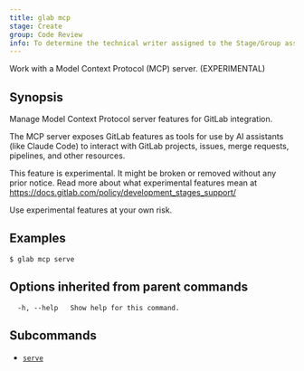 ```yaml
---
title: glab mcp
stage: Create
group: Code Review
info: To determine the technical writer assigned to the Stage/Group associated with this page, see https://about.gitlab.com/handbook/product/ux/technical-writing/#assignments
---
```


<!--
This documentation is auto generated by a script.
Please do not edit this file directly. Run `make gen-docs` instead.
-->

Work with a Model Context Protocol (MCP) server. (EXPERIMENTAL)

## Synopsis

Manage Model Context Protocol server features for GitLab integration.

The MCP server exposes GitLab features as tools for use by
AI assistants (like Claude Code) to interact with GitLab projects, issues,
merge requests, pipelines, and other resources.

This feature is experimental. It might be broken or removed without any prior notice.
Read more about what experimental features mean at
<https://docs.gitlab.com/policy/development_stages_support/>

Use experimental features at your own risk.

## Examples

```console
$ glab mcp serve

```

## Options inherited from parent commands

```plaintext
  -h, --help   Show help for this command.
```

## Subcommands

- [`serve`](serve.md)
